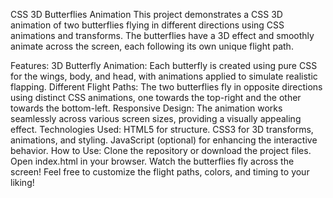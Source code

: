CSS 3D Butterflies Animation
This project demonstrates a CSS 3D animation of two butterflies flying in different directions using CSS animations and transforms. The butterflies have a 3D effect and smoothly animate across the screen, each following its own unique flight path.

Features:
3D Butterfly Animation: Each butterfly is created using pure CSS for the wings, body, and head, with animations applied to simulate realistic flapping.
Different Flight Paths: The two butterflies fly in opposite directions using distinct CSS animations, one towards the top-right and the other towards the bottom-left.
Responsive Design: The animation works seamlessly across various screen sizes, providing a visually appealing effect.
Technologies Used:
HTML5 for structure.
CSS3 for 3D transforms, animations, and styling.
JavaScript (optional) for enhancing the interactive behavior.
How to Use:
Clone the repository or download the project files.
Open index.html in your browser.
Watch the butterflies fly across the screen!
Feel free to customize the flight paths, colors, and timing to your liking!


